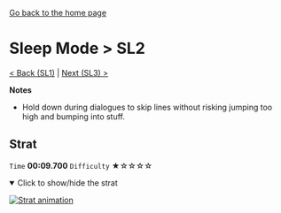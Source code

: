 [Go back to the home page](https://github.com/Doublevil/scbspeedrun)

# Sleep Mode > SL2

[< Back (SL1)](https://github.com/Doublevil/scbspeedrun/blob/main/levels/sl/SL1.md) | [Next (SL3) >](https://github.com/Doublevil/scbspeedrun/blob/main/levels/sl/SL3.md)

**Notes**
- Hold down during dialogues to skip lines without risking jumping too high and bumping into stuff.

## Strat

`Time` **00:09.700** `Difficulty` ★☆☆☆☆
<details open>
  <summary>Click to show/hide the strat</summary>

  [![Strat animation](https://github.com/Doublevil/scbspeedrun/blob/main/media/levels/sl/SL2_Strat.webp)](https://github.com/Doublevil/scbspeedrun/blob/main/media/levels/sl/SL2_Strat.mp4?raw=true)
</details>
